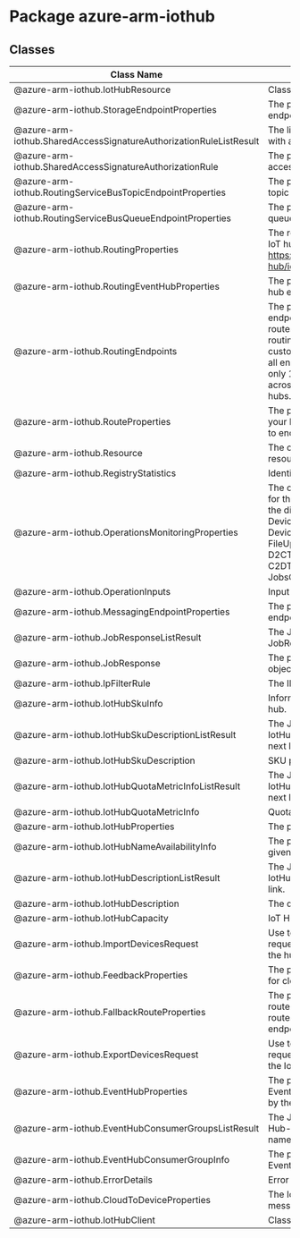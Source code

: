 # Package azure-arm-iothub
## Classes
| Class Name | Description |
|---|---|
| @azure-arm-iothub.IotHubResource |Class representing a IotHubResource.|
| @azure-arm-iothub.StorageEndpointProperties |The properties of the Azure Storage endpoint for file upload.|
| @azure-arm-iothub.SharedAccessSignatureAuthorizationRuleListResult |The list of shared access policies with a next link.|
| @azure-arm-iothub.SharedAccessSignatureAuthorizationRule |The properties of an IoT hub shared access policy.|
| @azure-arm-iothub.RoutingServiceBusTopicEndpointProperties |The properties related to service bus topic endpoint types.|
| @azure-arm-iothub.RoutingServiceBusQueueEndpointProperties |The properties related to service bus queue endpoint types.|
| @azure-arm-iothub.RoutingProperties |The routing related properties of the IoT hub. See: https://docs.microsoft.com/azure/iot-hub/iot-hub-devguide-messaging|
| @azure-arm-iothub.RoutingEventHubProperties |The properties related to an event hub endpoint.|
| @azure-arm-iothub.RoutingEndpoints |The properties related to the custom endpoints to which your IoT hub routes messages based on the routing rules. A maximum of 10 custom endpoints are allowed across all endpoint types for paid hubs and only 1 custom endpoint is allowed across all endpoint types for free hubs.|
| @azure-arm-iothub.RouteProperties |The properties of a routing rule that your IoT hub uses to route messages to endpoints.|
| @azure-arm-iothub.Resource |The common properties of an Azure resource.|
| @azure-arm-iothub.RegistryStatistics |Identity registry statistics.|
| @azure-arm-iothub.OperationsMonitoringProperties |The operations monitoring properties for the IoT hub. The possible keys to the dictionary are Connections, DeviceTelemetry, C2DCommands, DeviceIdentityOperations, FileUploadOperations, Routes, D2CTwinOperations, C2DTwinOperations, TwinQueries, JobsOperations, DirectMethods.|
| @azure-arm-iothub.OperationInputs |Input values.|
| @azure-arm-iothub.MessagingEndpointProperties |The properties of the messaging endpoints used by this IoT hub.|
| @azure-arm-iothub.JobResponseListResult |The JSON-serialized array of JobResponse objects with a next link.|
| @azure-arm-iothub.JobResponse |The properties of the Job Response object.|
| @azure-arm-iothub.IpFilterRule |The IP filter rules for the IoT hub.|
| @azure-arm-iothub.IotHubSkuInfo |Information about the SKU of the IoT hub.|
| @azure-arm-iothub.IotHubSkuDescriptionListResult |The JSON-serialized array of IotHubSkuDescription objects with a next link.|
| @azure-arm-iothub.IotHubSkuDescription |SKU properties.|
| @azure-arm-iothub.IotHubQuotaMetricInfoListResult |The JSON-serialized array of IotHubQuotaMetricInfo objects with a next link.|
| @azure-arm-iothub.IotHubQuotaMetricInfo |Quota metrics properties.|
| @azure-arm-iothub.IotHubProperties |The properties of an IoT hub.|
| @azure-arm-iothub.IotHubNameAvailabilityInfo |The properties indicating whether a given IoT hub name is available.|
| @azure-arm-iothub.IotHubDescriptionListResult |The JSON-serialized array of IotHubDescription objects with a next link.|
| @azure-arm-iothub.IotHubDescription |The description of the IoT hub.|
| @azure-arm-iothub.IotHubCapacity |IoT Hub capacity information.|
| @azure-arm-iothub.ImportDevicesRequest |Use to provide parameters when requesting an import of all devices in the hub.|
| @azure-arm-iothub.FeedbackProperties |The properties of the feedback queue for cloud-to-device messages.|
| @azure-arm-iothub.FallbackRouteProperties |The properties related to the fallback route based on which the IoT hub routes messages to the fallback endpoint.|
| @azure-arm-iothub.ExportDevicesRequest |Use to provide parameters when requesting an export of all devices in the IoT hub.|
| @azure-arm-iothub.EventHubProperties |The properties of the provisioned Event Hub-compatible endpoint used by the IoT hub.|
| @azure-arm-iothub.EventHubConsumerGroupsListResult |The JSON-serialized array of Event Hub-compatible consumer group names with a next link.|
| @azure-arm-iothub.EventHubConsumerGroupInfo |The properties of the EventHubConsumerGroupInfo object.|
| @azure-arm-iothub.ErrorDetails |Error details.|
| @azure-arm-iothub.CloudToDeviceProperties |The IoT hub cloud-to-device messaging properties.|
| @azure-arm-iothub.IotHubClient |Class representing a IotHubClient.|
